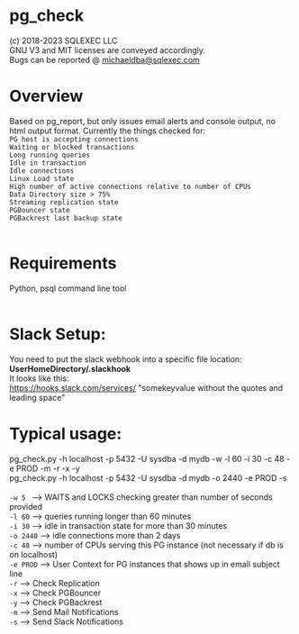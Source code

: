 # pg_check
(c) 2018-2023 SQLEXEC LLC
<br/>
GNU V3 and MIT licenses are conveyed accordingly.
<br/>
Bugs can be reported @ michaeldba@sqlexec.com

# Overview
Based on pg_report, but only  issues email alerts and console output, no html output format.  Currently the things checked for:
<br/>
`PG host is accepting connections`
<br/>
`Waiting or blocked transactions`
<br/>
`Long running queries`
<br/>
`Idle in transaction`
<br/>
`Idle connections`
<br/>
`Linux Load state`
<br/>
`High number of active connections relative to number of CPUs`
<br/>
`Data Directory size > 75%`
<br/>
`Streaming replication state`
<br/>
`PGBouncer state`
<br/>
`PGBackrest last backup state`
<br/><br/>

# Requirements
Python, psql command line tool
<br/><br/>

# Slack Setup: 
You need to put the slack webhook into a specific file location: **UserHomeDirectory/.slackhook**
<br/>It looks like this: <br/>https://hooks.slack.com/services/ "somekeyvalue without the quotes and leading space"

# Typical usage: 
pg_check.py -h localhost -p 5432 -U sysdba -d mydb -w -l 60 -i 30 -c 48 -e PROD -m -r -x -y <br/>
pg_check.py -h localhost -p 5432 -U sysdba -d mydb -o 2440 -e PROD -s 
<br/><br/>
`-w 5 `     --> WAITS and LOCKS checking greater than number of seconds provided
<br/>
`-l 60`   --> queries running longer than 60 minutes
<br/>
`-i 30`   --> idle in transaction state for more than 30 minutes
<br/>
`-o 2440`   --> idle connections more than 2 days
<br/>
`-c 48`   --> number of CPUs serving this PG instance (not necessary if db is on localhost)
<br/>
`-e PROD` --> User Context for PG instances that shows up in email subject line
<br/>
`-r`      --> Check Replication
<br/>
`-x`      --> Check PGBouncer
<br/>
`-y`      --> Check PGBackrest
<br/>
`-m`      --> Send Mail Notifications
<br/>
`-s`      --> Send Slack Notifications


